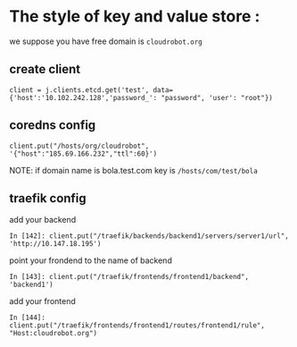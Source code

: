 # The style of key and value store :

 we suppose you have free domain is `cloudrobot.org`

## create client 
```
client = j.clients.etcd.get('test', data={'host':'10.102.242.128','password_': "password", 'user': "root"})
```
## coredns config

```
client.put("/hosts/org/cloudrobot", '{"host":"185.69.166.232","ttl":60}')

```
NOTE: if domain name is bola.test.com
        key is `/hosts/com/test/bola`

## traefik config
add your backend
```
In [142]: client.put("/traefik/backends/backend1/servers/server1/url", 'http://10.147.18.195')
```
point your frondend to the name of backend 
```
In [143]: client.put("/traefik/frontends/frontend1/backend", 'backend1')
```
add your frontend 
```
In [144]: client.put("/traefik/frontends/frontend1/routes/frontend1/rule", "Host:cloudrobot.org")
```
